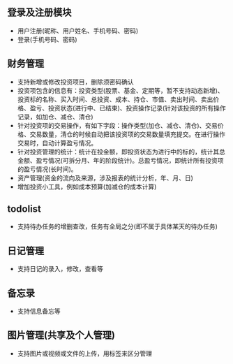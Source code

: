 <!--
 * @Author: Vincent
 * @Date: 2021-12-16 16:01:47
 * @LastEditTime: 2022-01-14 16:50:25
 * @LastEditors: Vincent
 * @Description:需求分析
-->

## 登录及注册模块

- 用户注册(昵称、用户姓名、手机号码、密码)
- 登录(手机号码、密码)

## 财务管理

- 支持新增或修改投资项目，删除须密码确认
- 投资项包含的信息有：投资类型(股票、基金、定期等，暂不支持动态新增)、投资标的名称、买入时间、总投资、成本、持仓、市值、卖出时间、卖出价格、盈亏、投资状态(进行中、已结束)、投资操作记录(针对该投资的所有操作记录，如加仓、减仓、清仓)
- 针对投资项的交易操作，有如下字段：操作类型(加仓、减仓、清仓)、交易价格、交易数量，清仓的时候自动把该投资项的交易数量填充提交。在进行操作交易时，自动计算盈亏情况。
- 针对投资管理的统计：统计在投金额，即投资状态为进行中的标的，统计其总金额、盈亏情况(可拆分月、年的阶段统计)。总盈亏情况，即统计所有投资项的盈亏情况(长时间)。
- 资产管理(资金的流向及来源，涉及报表的统计分析，年、月、日)
- 增加投资小工具，例如成本预算(加减仓的成本计算)

## todolist

- 支持待办任务的增删查改，任务有全局之分(即不属于具体某天的待办任务)

## 日记管理

- 支持日记的录入，修改，查看等

## 备忘录

- 支持信息备忘等

## 图片管理(共享及个人管理)

- 支持图片或视频或文件的上传，用标签来区分管理
